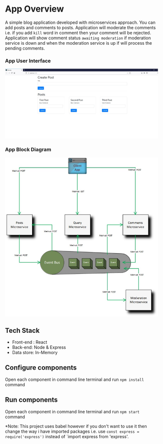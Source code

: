 # App Overview
A simple blog application developed with microservices approach. You can add posts and comments to posts. Application will moderate the comments i.e. if you add `kill` word in comment then your comment will be rejected. Application will show comment status `awaiting moderation` if moderation service is down and when the moderation service is up if will process the pending comments.

### App User Interface

![UI](https://github.com/bhanu-code-repo/microservices-with-nodejs-and-react/blob/main/blog-app/document/blog-app-user-interface.jpg)

### App Block Diagram

![UI](https://github.com/bhanu-code-repo/microservices-with-nodejs-and-react/blob/main/blog-app/document/blog-app-architecture.jpg)

## Tech Stack
* Front-end : React
* Back-end: Node & Express
* Data store: In-Memory

## Configure components
Open each component in command line terminal and run `npm install` command

## Run components
Open each component in command line terminal and run `npm start` command

*Note: This project uses babel however if you don't want to use it then change the way i have imported packages i.e. use `const express = require('express')` instead of `import express from 'express'.
